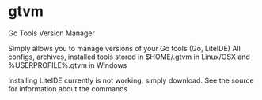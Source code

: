 # gtvm
Go Tools Version Manager

Simply allows you to manage versions of your Go tools (Go, LiteIDE)
All configs, archives, installed tools stored in $HOME/.gtvm in Linux/OSX and %USERPROFILE%\.gtvm in Windows

Installing LiteIDE currently is not working, simply download.
See the source for information about the commands
